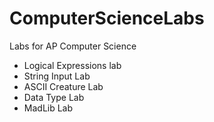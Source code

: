 # ComputerScienceLabs
Labs for AP Computer Science
  - Logical Expressions lab
  - String Input Lab
  - ASCII Creature Lab
  - Data Type Lab
  - MadLib Lab
